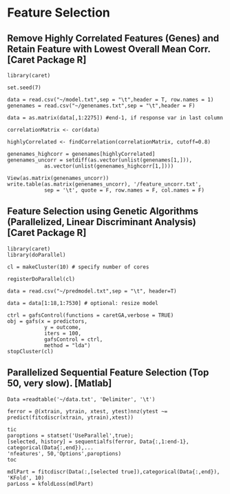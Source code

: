 # Feature Selection
## Remove Highly Correlated Features (Genes) and Retain Feature with Lowest Overall Mean Corr. [Caret Package R]
```
library(caret)

set.seed(7)

data = read.csv("~/model.txt",sep = "\t",header = T, row.names = 1)
genenames = read.csv("~/genenames.txt",sep = "\t",header = F)

data = as.matrix(data[,1:2275]) #end-1, if response var in last column

correlationMatrix <- cor(data) 

highlyCorrelated <- findCorrelation(correlationMatrix, cutoff=0.8)

genenames_highcorr = genenames[highlyCorrelated]
genenames_uncorr = setdiff(as.vector(unlist(genenames[1,])),
            as.vector(unlist(genenames_highcorr[1,])))

View(as.matrix(genenames_uncorr))
write.table(as.matrix(genenames_uncorr), '/feature_uncorr.txt',
            sep = '\t', quote = F, row.names = F, col.names = F)

```
## Feature Selection using Genetic Algorithms (Parallelized, Linear Discriminant Analysis) [Caret Package R]

```
library(caret)
library(doParallel)

cl = makeCluster(10) # specify number of cores

registerDoParallel(cl)

data = read.csv("~/predmodel.txt",sep = "\t", header=T)

data = data[1:18,1:7530] # optional: resize model

ctrl = gafsControl(functions = caretGA,verbose = TRUE)
obj = gafs(x = predictors, 
            y = outcome,
            iters = 100,
            gafsControl = ctrl,           
            method = "lda")
stopCluster(cl)
```


## Parallelized Sequential Feature Selection (Top 50, very slow).  [Matlab]
```
Data =readtable('~/data.txt', 'Delimiter', '\t')

ferror = @(xtrain, ytrain, xtest, ytest)nnz(ytest ~= predict(fitcdiscr(xtrain, ytrain),xtest))

tic
paroptions = statset('UseParallel',true);
[selected, history] = sequentialfs(ferror, Data{:,1:end-1}, categorical(Data{:,end}),...
'nfeatures', 50,'Options',paroptions)
toc

mdlPart = fitcdiscr(Data(:,[selected true]),categorical(Data{:,end}), 'KFold', 10)
parLoss = kfoldLoss(mdlPart)
```
